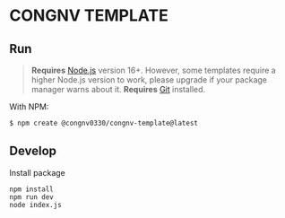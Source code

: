 # CONGNV TEMPLATE

## Run
> **Requires** [Node.js](https://nodejs.org/en/) version 16+. However, some templates require a higher Node.js version to work, please upgrade if your package manager warns about it.
> **Requires** [Git](https://git-scm.com/) installed.

With NPM:

```bash
$ npm create @congnv0330/congnv-template@latest
```

## Develop

Install package
```
npm install
npm run dev
node index.js
```
